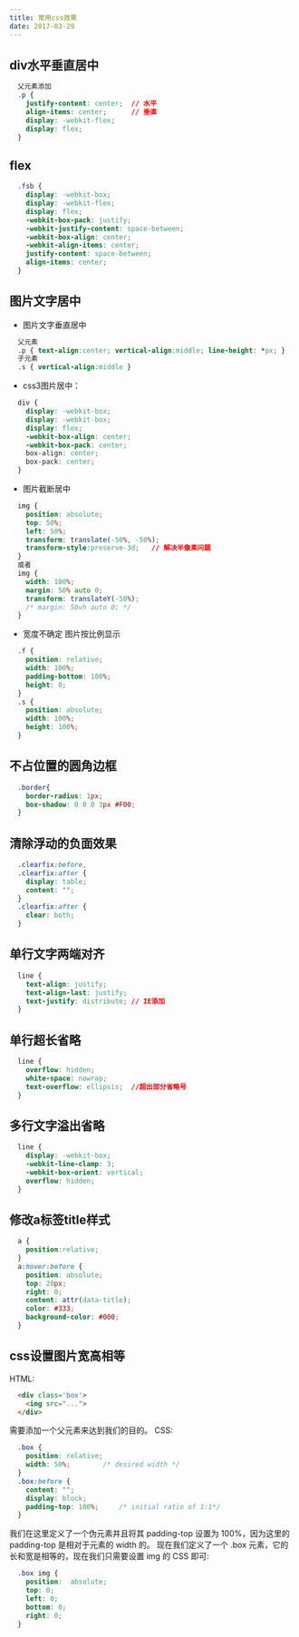 ```yaml
---
title: 常用css效果
date: 2017-03-29
---
```


## div水平垂直居中
```css
  父元素添加
  .p {
    justify-content: center;  // 水平
    align-items: center;      // 垂直
    display: -webkit-flex;
    display: flex;
  }
```
## flex
```css
  .fsb {
    display: -webkit-box;
    display: -webkit-flex;
    display: flex;
    -webkit-box-pack: justify;
    -webkit-justify-content: space-between;
    -webkit-box-align: center;
    -webkit-align-items: center;
    justify-content: space-between;
    align-items: center;
  }
```

## 图片文字居中
* 图片文字垂直居中
```css
  父元素
  .p { text-align:center; vertical-align:middle; line-height: *px; }
  子元素
  .s { vertical-align:middle }
```

* css3图片居中：
```css
  div {
    display: -webkit-box;
    display: -webkit-box;
    display: flex;
    -webkit-box-align: center;
    -webkit-box-pack: center;
    box-align: center;
    box-pack: center;
  }
```

* 图片截断居中
```css
  img {
    position: absolute;
    top: 50%;
    left: 50%;
    transform: translate(-50%, -50%);
    transform-style:preserve-3d;   // 解决半像素问题
  }
  或者
  img {
    width: 100%;
    margin: 50% auto 0;
    transform: translateY(-50%);
    /* margin: 50vh auto 0; */
  }
```

* 宽度不确定 图片按比例显示
```css
  .f {
    position: relative;
    width: 100%;
    padding-bottom: 100%;
    height: 0;
  }
  .s {
    position: absolute;
    width: 100%;
    height: 100%;
  }
```

## 不占位置的圆角边框
```css
  .border{
    border-radius: 1px;
    box-shadow: 0 0 0 3px #F00;
  }
```

## 清除浮动的负面效果
```css
  .clearfix:before,
  .clearfix:after {
    display: table;
    content: "";
  }
  .clearfix:after {
    clear: both;
  }
```

## 单行文字两端对齐
```css
  line {
    text-align: justify;
    text-align-last: justify;
    text-justify: distribute; // IE添加
  }
```

## 单行超长省略
```css
  line {
    overflow: hidden;
    white-space: nowrap;
    text-overflow: ellipsis;  //超出部分省略号
  }
```

## 多行文字溢出省略
```css
  line {
    display: -webkit-box;
    -webkit-line-clamp: 3;
    -webkit-box-orient: vertical;
    overflow: hidden;
  }
```

## 修改a标签title样式
```css
  a {
    position:relative;
  }
  a:hover:before {
    position: absolute;
    top: 20px;
    right: 0;
    content: attr(data-title);
    color: #333;
    background-color: #000;
  }
```

## css设置图片宽高相等
HTML:   
```html
  <div class='box'>
    <img src="...">
  </div>
```
   需要添加一个父元素来达到我们的目的。
   CSS:
```css
  .box {
    position: relative;
    width: 50%;        /* desired width */
  }
  .box:before {
    content: "";
    display: block;
    padding-top: 100%;     /* initial ratio of 1:1*/
  }
```
   我们在这里定义了一个伪元素并且将其 padding-top 设置为 100%，因为这里的 padding-top 是相对于元素的 width 的。
   现在我们定义了一个 .box 元素，它的长和宽是相等的，现在我们只需要设置 img 的 CSS 即可:
```css
  .box img {
    position:  absolute;
    top: 0;
    left: 0;
    bottom: 0;
    right: 0;
  }
```
   
    
